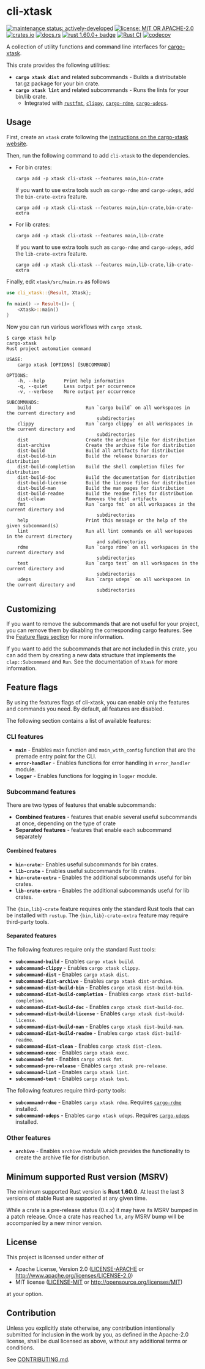 # cli-xtask

[![maintenance status: actively-developed](https://img.shields.io/badge/maintenance-actively--developed-yellowgreen.svg)](https://doc.rust-lang.org/cargo/reference/manifest.html#the-badges-section)
[![license: MIT OR APACHE-2.0](https://img.shields.io/crates/l/cli-xtask.svg)](#license)
[![crates.io](https://img.shields.io/crates/v/cli-xtask.svg)](https://crates.io/crates/cli-xtask)
[![docs.rs](https://docs.rs/cli-xtask/badge.svg)](https://docs.rs/cli-xtask/)
[![rust 1.60.0+ badge](https://img.shields.io/badge/rust-1.60.0+-93450a.svg)](https://doc.rust-lang.org/cargo/reference/manifest.html#the-rust-version-field)
[![Rust CI](https://github.com/gifnksm/cli-xtask/actions/workflows/ci.yml/badge.svg)](https://github.com/gifnksm/cli-xtask/actions/workflows/ci.yml)
[![codecov](https://codecov.io/gh/gifnksm/cli-xtask/graph/badge.svg)](https://codecov.io/gh/gifnksm/cli-xtask)

<!-- cargo-rdme start -->

A collection of utility functions and command line interfaces for
[cargo-xtask].

This crate provides the following utilities:

* **`cargo xtask dist`** and related subcommands - Builds a distributable
  tar.gz package for your bin crate.
* **`cargo xtask lint`** and related subcommands - Runs the lints for your
  bin/lib crate.
  * Integrated with  [`rustfmt`], [`clippy`], [`cargo-rdme`],
    [`cargo-udeps`].

## Usage

First, create an `xtask` crate following the [instructions on the
cargo-xtask website][xtask-setup].

Then, run the following command to add `cli-xtask` to the dependencies.

* For bin crates:

    ```console
    cargo add -p xtask cli-xtask --features main,bin-crate
    ```

    If you want to use extra tools such as `cargo-rdme` and `cargo-udeps`,
    add the `bin-crate-extra` feature.

    ```console
    cargo add -p xtask cli-xtask --features main,bin-crate,bin-crate-extra
    ```

* For lib crates:

    ```console
    cargo add -p xtask cli-xtask --features main,lib-crate
    ```

    If you want to use extra tools such as `cargo-rdme` and `cargo-udeps`,
    add the `lib-crate-extra` feature.

    ```console
    cargo add -p xtask cli-xtask --features main,lib-crate,lib-crate-extra
    ```

Finally, edit `xtask/src/main.rs` as follows

```rust
use cli_xtask::{Result, Xtask};

fn main() -> Result<()> {
    <Xtask>::main()
}
```

Now you can run various workflows with `cargo xtask`.

```console
$ cargo xtask help
cargo-xtask
Rust project automation command

USAGE:
    cargo xtask [OPTIONS] [SUBCOMMAND]

OPTIONS:
    -h, --help       Print help information
    -q, --quiet      Less output per occurrence
    -v, --verbose    More output per occurrence

SUBCOMMANDS:
    build                    Run `cargo build` on all workspaces in the current directory and
                                 subdirectories
    clippy                   Run `cargo clippy` on all workspaces in the current directory and
                                 subdirectories
    dist                     Create the archive file for distribution
    dist-archive             Create the archive file for distribution
    dist-build               Build all artifacts for distribution
    dist-build-bin           Build the release binaries dor distribution
    dist-build-completion    Build the shell completion files for distribution
    dist-build-doc           Build the documentation for distribution
    dist-build-license       Build the license files for distribution
    dist-build-man           Build the man pages for distribution
    dist-build-readme        Build the readme files for distribution
    dist-clean               Removes the dist artifacts
    fmt                      Run `cargo fmt` on all workspaces in the current directory and
                                 subdirectories
    help                     Print this message or the help of the given subcommand(s)
    lint                     Run all lint commands on all workspaces in the current directory
                                 and subdirectories
    rdme                     Run `cargo rdme` on all workspaces in the current directory and
                                 subdirectories
    test                     Run `cargo test` on all workspaces in the current directory and
                                 subdirectories
    udeps                    Run `cargo udeps` on all workspaces in the current directory and
                                 subdirectories
```

[xtask-setup]: https://github.com/matklad/cargo-xtask#defining-xtasks

## Customizing

If you want to remove the subcommands that are not useful for your project,
you can remove them by disabling the corresponding cargo features.
See the [Feature flags section](#feature-flags) for more information.

If you want to add the subcommands that are not included in this crate,
you can add them by creating a new data structure that implements the
`clap::Subcommand` and `Run`.
See the documentation of `Xtask` for more
information.

## Feature flags

By using the features flags of cli-xtask, you can enable only the features
and commands you need. By default, all features are disabled.

The following section contains a list of available features:

### CLI features

* **`main`** - Enables `main` function and
  `main_with_config` function that are the
  premade entry point for the CLI.
* **`error-handler`** - Enables functions for error handling in
  `error_handler` module.
* **`logger`** - Enables functions for logging in `logger`
  module.

### Subcommand features

There are two types of features that enable subcommands:

* **Combined features** - features that enable several useful subcommands at
  once, depending on the type of crate
* **Separated features** - features that enable each subcommand separately

#### Combined features

* **`bin-crate`**:- Enables useful subcommands for bin crates.
* **`lib-crate`** - Enables useful subcommands for lib crates.
* **`bin-crate-extra`** - Enables the additional subcommands useful for bin
  crates.
* **`lib-crate-extra`** - Enables the additional subcommands useful for lib
  crates.

The `{bin,lib}-crate` feature requires only the standard Rust tools that can
be installed with `rustup`. The `{bin,lib}-crate-extra` feature may require
third-party tools.

#### Separated features

The following features require only the standard Rust tools:

* **`subcommand-build`** - Enables `cargo xtask
  build`.
* **`subcommand-clippy`** - Enables `cargo xtask
  clippy`.
* **`subcommand-dist`** - Enables `cargo xtask
  dist`.
* **`subcommand-dist-archive`** - Enables `cargo xtask
  dist-archive`.
* **`subcommand-dist-build-bin`** - Enables `cargo xtask
  dist-build-bin`.
* **`subcommand-dist-build-completion`** - Enables `cargo xtask
  dist-build-completion`.
* **`subcommand-dist-build-doc`** - Enables `cargo xtask
  dist-build-doc`.
* **`subcommand-dist-build-license`** - Enables `cargo xtask
  dist-build-license`.
* **`subcommand-dist-build-man`** - Enables `cargo xtask
  dist-build-man`.
* **`subcommand-dist-build-readme`** - Enables `cargo xtask
  dist-build-readme`.
* **`subcommand-dist-clean`** - Enables `cargo xtask
  dist-clean`.
* **`subcommand-exec`** - Enables `cargo xtask
  exec`.
* **`subcommand-fmt`** - Enables `cargo xtask
  fmt`.
* **`subcommand-pre-release`** - Enables `cargo xtask
  pre-release`.
* **`subcommand-lint`** - Enables `cargo xtask
  lint`.
* **`subcommand-test`** - Enables `cargo xtask
  test`.

The following features require third-party tools:

* **`subcommand-rdme`** - Enables `cargo xtask
  rdme`. Requires [`cargo-rdme`] installed.
* **`subcommand-udeps`** - Enables `cargo xtask
  udeps`. Requires [`cargo-udeps`] installed.

### Other features

* **`archive`** - Enables `archive` module which provides
  the functionality to create the archive file for distribution.

## Minimum supported Rust version (MSRV)

The minimum supported Rust version is **Rust 1.60.0**.
At least the last 3 versions of stable Rust are supported at any given time.

While a crate is a pre-release status (0.x.x) it may have its MSRV bumped in
a patch release. Once a crate has reached 1.x, any MSRV bump will be
accompanied by a new minor version.

## License

This project is licensed under either of

* Apache License, Version 2.0 ([LICENSE-APACHE] or <http://www.apache.org/licenses/LICENSE-2.0>)
* MIT license ([LICENSE-MIT] or <http://opensource.org/licenses/MIT>)

at your option.

## Contribution

Unless you explicitly state otherwise, any contribution intentionally
submitted for inclusion in the work by you, as defined in the Apache-2.0
license, shall be dual licensed as above, without any additional terms or
conditions.

See [CONTRIBUTING.md].

[cargo-xtask]: https://github.com/matklad/cargo-xtask
[`rustfmt`]: https://github.com/rust-lang/rustfmt
[`clippy`]: https://github.com/rust-lang/rust-clippy
[`cargo-rdme`]: https://github.com/orium/cargo-rdme
[`cargo-udeps`]: https://github.com/est31/cargo-udeps
[LICENSE-APACHE]: https://github.com/gifnksm/cli-xtask/blob/main/LICENSE-APACHE
[LICENSE-MIT]: https://github.com/gifnksm/cli-xtask/blob/main/LICENSE-MIT
[CONTRIBUTING.md]: https://github.com/gifnksm/cli-xtask/blob/main/CONTRIBUTING.md

<!-- cargo-rdme end -->
